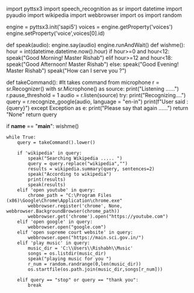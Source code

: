 import pyttsx3
import speech_recognition as sr
import datetime
import pyaudio
import wikipedia
import webbrowser
import os
import random

engine = pyttsx3.init('sapi5')
voices = engine.getProperty('voices')
engine.setProperty('voice',voices[0].id)

def speak(audio):
    engine.say(audio)
    engine.runAndWait()
def wishme():
    hour = int(datetime.datetime.now().hour)
    if hour>=0 and hour<12:
        speak("Good Morning! Master Rishab")
    elif hour>=12 and hour<18:
        speak("Good Afternoon! Master Rishab")
    else:
        speak("Good Evening! Master Rishab")
    speak("How can I serve you ?")

def takeCommand():
    #It takes command from microphone
    r = sr.Recognizer()
    with sr.Microphone() as source:
        print("Listening ......")
        r.pause_threshold = 1
        audio = r.listen(source)
    try:
        print("Recognizing....")
        query = r.recognize_google(audio, language = "en-in")
        print(f"User said : {query}")
    except Exception as e:
         print("Please say that again ......")
         return "None"
    return query

if __name__ == "__main__":
    wishme()

    while True:
        query = takeCommand().lower()

        if 'wikipedia' in query:
            speak("Searching Wikipedia ..... ")
            query = query.replace("wikipedia","")
            results = wikipedia.summary(query, sentences=2)
            speak("According to wikipedia")
            print(results)
            speak(results)
        elif 'open youtube' in query:
            chrome_path = "C:\Program Files (x86)\Google\Chrome\Application\chrome.exe"
            webbrowser.register('chrome', None, webbrowser.BackgroundBrowser(chrome_path))
            webbrowser.get('chrome').open("https://youtube.com")
        elif 'open google' in query:
            webbrowser.open("google.com")
        elif 'open supreme court website' in query:
            webbrowser.open("https://main.sci.gov.in/")
        elif 'play music' in query:
            music_dir = 'C:\\Users\\Rishabh\\Music'
            songs = os.listdir(music_dir)
            speak("playing music for you ")
            r_num = random.randrange(0,len(music_dir))
            os.startfile(os.path.join(music_dir,songs[r_num]))

        elif query == "stop" or query == "thank you":
            break
